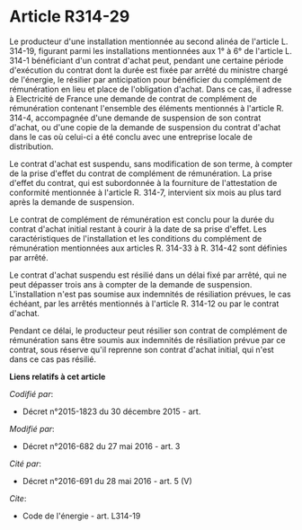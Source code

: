 # Article R314-29

Le producteur d'une installation mentionnée au second alinéa de l'article L. 314-19, figurant parmi les installations
mentionnées aux 1° à 6° de l'article L. 314-1 bénéficiant d'un contrat d'achat peut, pendant une certaine période d'exécution
du contrat dont la durée est fixée par arrêté du ministre chargé de l'énergie, le résilier par anticipation pour bénéficier
du complément de rémunération en lieu et place de l'obligation d'achat. Dans ce cas, il adresse à Electricité de France une
demande de contrat de complément de rémunération contenant l'ensemble des éléments mentionnés à l'article R. 314-4,
accompagnée d'une demande de suspension de son contrat d'achat, ou d'une copie de la demande de suspension du contrat d'achat
dans le cas où celui-ci a été conclu avec une entreprise locale de distribution. 

Le contrat d'achat est suspendu, sans modification de son terme, à compter de la prise d'effet du contrat de complément de
rémunération. La prise d'effet du contrat, qui est subordonnée à la fourniture de l'attestation de conformité mentionnée à
l'article R. 314-7, intervient six mois au plus tard après la demande de suspension. 

Le contrat de complément de rémunération est conclu pour la durée du contrat d'achat initial restant à courir à la date de sa
prise d'effet. Les caractéristiques de l'installation et les conditions du complément de rémunération mentionnées aux
articles R. 314-33 à R. 314-42 sont définies par arrêté. 

Le contrat d'achat suspendu est résilié dans un délai fixé par arrêté, qui ne peut dépasser trois ans à compter de la demande
de suspension. L'installation n'est pas soumise aux indemnités de résiliation prévues, le cas échéant, par les arrêtés
mentionnés à l'article R. 314-12 ou par le contrat d'achat. 

Pendant ce délai, le producteur peut résilier son contrat de complément de rémunération sans être soumis aux indemnités de
résiliation prévue par ce contrat, sous réserve qu'il reprenne son contrat d'achat initial, qui n'est dans ce cas pas
résilié.

**Liens relatifs à cet article**

_Codifié par_:

  - Décret n°2015-1823 du 30 décembre 2015 - art.

_Modifié par_:

  - Décret n°2016-682 du 27 mai 2016 - art. 3

_Cité par_:

  - Décret n°2016-691 du 28 mai 2016 - art. 5 (V)

_Cite_:

  - Code de l'énergie - art. L314-19
